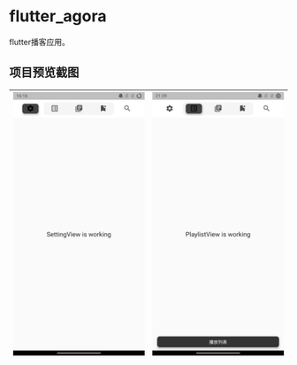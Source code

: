 # flutter_agora
flutter播客应用。
## 项目预览截图
| ![](preview/home.jpg) | ![](preview/tab_title.jpg) |
| --------------------- | -------------------------- |
